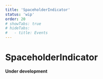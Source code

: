 ```yaml
---
title: 'SpaceholderIndicator'
status: 'wip'
order: 20
# showTabs: true
# hideTabs:
#   - title: Events
---
```


# SpaceholderIndicator

**Under development**
